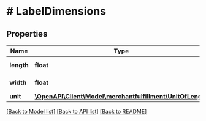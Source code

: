 # # LabelDimensions

## Properties

Name | Type | Description | Notes
------------ | ------------- | ------------- | -------------
**length** | **float** | A label dimension. |
**width** | **float** | A label dimension. |
**unit** | [**\OpenAPI\Client\Model\merchantfulfillment\UnitOfLength**](UnitOfLength.md) |  |

[[Back to Model list]](../../README.md#models) [[Back to API list]](../../README.md#endpoints) [[Back to README]](../../README.md)
